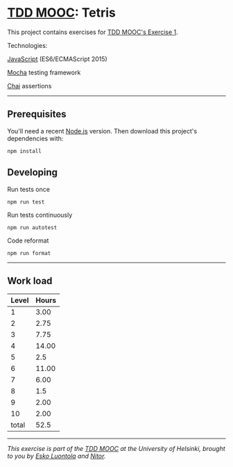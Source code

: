 # [TDD MOOC](https://tdd.mooc.fi): Tetris

This project contains exercises for [TDD MOOC's Exercise 1](https://tdd.mooc.fi/exercises#exercise-1-tetris).

Technologies:

[JavaScript](https://developer.mozilla.org/en-US/docs/Web/JavaScript) (ES6/ECMAScript 2015)

[Mocha](https://mochajs.org/) testing framework

[Chai](https://www.chaijs.com/) assertions

---

## Prerequisites

You'll need a recent [Node.js](https://nodejs.org/) version. Then download this project's dependencies with:

    npm install

## Developing

Run tests once

    npm run test

Run tests continuously

    npm run autotest

Code reformat

    npm run format
---
## Work load
|Level |Hours   |
|---|---|
|1|3.00|
|2|2.75|
|3|7.75|
|4|14.00|
|5|2.5|
|6|11.00|
|7|6.00|
|8|1.5|
|9|2.00|
|10|2.00|
|total|52.5|
---

_This exercise is part of the [TDD MOOC](https://tdd-mooc.luontola.fi/) at the University of Helsinki, brought to you
by [Esko Luontola](https://twitter.com/EskoLuontola) and [Nitor](https://nitor.com/)._